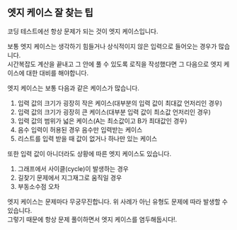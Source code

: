 ## 엣지 케이스 잘 찾는 팁
코딩 테스트에선 항상 문제가 되는 것이 엣지 케이스입니다.  
  
보통 엣지 케이스는 생각하기 힘들거나 상식적이지 않은 입력으로 들어오는 경우가 많습니다.  
시간복잡도 계산을 끝내고 그 안에 풀 수 있도록 로직을 작성했다면 그 다음으로 엣지 케이스에 대한 대비를 해야합니다.  
  
엣지 케이스는 보통 다음과 같은 케이스가 많습니다.  
1. 입력 값의 크기가 굉장히 작은 케이스(대부분의 입력 값이 최대값 언저리인 경우)
2. 입력 값의 크기가 굉장히 큰 케이스(대부분 입력 값이 최소값 언저리인 경우)
3. 입력 값의 범위가 넓은 케이스(A는 최소값이고 B가 최대값인 경우)
4. 음수 입력이 허용된 경우 음수만 입력받는 케이스
5. 리스트를 입력 받을 때 값이 없거나 하나만 있는 케이스
  
또한 입력 값이 아니더라도 상황에 따른 엣지 케이스도 있습니다.  
  
1. 그래프에서 사이클(cycle)이 발생하는 경우
2. 길찾기 문제에서 지그재그로 움직일 경우
3. 부동소수점 오차
  
엣지 케이스는 문제마다 무궁무진합니다. 위 사례가 아닌 유형도 문제에 따라 발생할 수 있습니다.  
그렇기 때문에 항상 문제 풀이하면서 엣지 케이스를 염두해둡시다!.